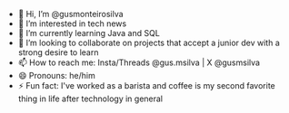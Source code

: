 - 👋 Hi, I’m @gusmonteirosilva
- 👀 I’m interested in tech news
- 🌱 I’m currently learning Java and SQL
- 💞️ I’m looking to collaborate on projects that accept a junior dev with a strong desire to learn
- 📫 How to reach me: Insta/Threads @gus.msilva | X @gusmsilva
- 😄 Pronouns: he/him
- ⚡ Fun fact: I've worked as a barista and coffee is my second favorite thing in life after technology in general

<!---
gusmonteirosilva/gusmonteirosilva is a ✨ special ✨ repository because its `README.md` (this file) appears on your GitHub profile.
You can click the Preview link to take a look at your changes.
--->
